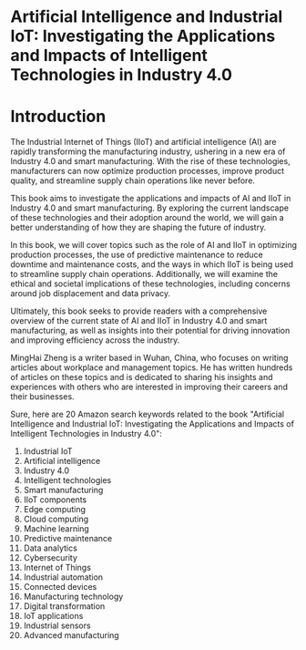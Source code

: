 # Artificial Intelligence and Industrial IoT: Investigating the Applications and Impacts of Intelligent Technologies in Industry 4.0

# Introduction

The Industrial Internet of Things (IIoT) and artificial intelligence (AI) are rapidly transforming the manufacturing industry, ushering in a new era of Industry 4.0 and smart manufacturing. With the rise of these technologies, manufacturers can now optimize production processes, improve product quality, and streamline supply chain operations like never before.

This book aims to investigate the applications and impacts of AI and IIoT in Industry 4.0 and smart manufacturing. By exploring the current landscape of these technologies and their adoption around the world, we will gain a better understanding of how they are shaping the future of industry.

In this book, we will cover topics such as the role of AI and IIoT in optimizing production processes, the use of predictive maintenance to reduce downtime and maintenance costs, and the ways in which IIoT is being used to streamline supply chain operations. Additionally, we will examine the ethical and societal implications of these technologies, including concerns around job displacement and data privacy.

Ultimately, this book seeks to provide readers with a comprehensive overview of the current state of AI and IIoT in Industry 4.0 and smart manufacturing, as well as insights into their potential for driving innovation and improving efficiency across the industry.

MingHai Zheng is a writer based in Wuhan, China, who focuses on writing articles about workplace and management topics. He has written hundreds of articles on these topics and is dedicated to sharing his insights and experiences with others who are interested in improving their careers and their businesses.



Sure, here are 20 Amazon search keywords related to the book "Artificial Intelligence and Industrial IoT: Investigating the Applications and Impacts of Intelligent Technologies in Industry 4.0":

1. Industrial IoT
2. Artificial intelligence
3. Industry 4.0
4. Intelligent technologies
5. Smart manufacturing
6. IIoT components
7. Edge computing
8. Cloud computing
9. Machine learning
10. Predictive maintenance
11. Data analytics
12. Cybersecurity
13. Internet of Things
14. Industrial automation
15. Connected devices
16. Manufacturing technology
17. Digital transformation
18. IoT applications
19. Industrial sensors
20. Advanced manufacturing



